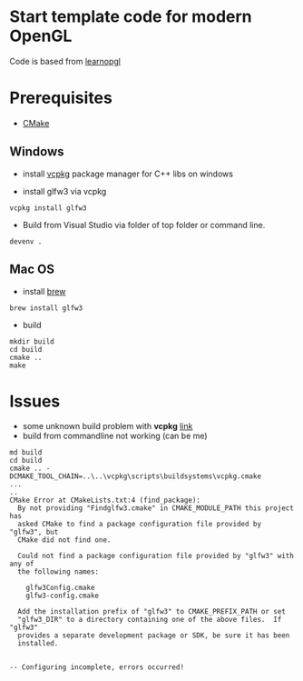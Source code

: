 # Start template code for modern OpenGL 

Code is based from  [learnopgl](https://learnopengl.com/)


# Prerequisites

* [CMake](https://cmake.org/)

## Windows

* install [vcpkg](https://github.com/Microsoft/vcpkg)  package manager for C++ libs on windows 

* install glfw3 via vcpkg
```
vcpkg install glfw3
```

* Build from Visual Studio via folder of top folder or command line.
```
devenv .
```

## Mac OS

* install [brew](https://brew.sh/)
```
brew install glfw3 
```

* build 
```
mkdir build
cd build
cmake ..
make
````


# Issues 

* some unknown build problem with **vcpkg** [link](https://developercommunity.visualstudio.com/content/problem/209503/parameter-name-pathvalue-cannot-be-null-parameter.html)
* build from commandline not working (can be me)
```
md build
cd build
cmake .. -DCMAKE_TOOL_CHAIN=..\..\vcpkg\scripts\buildsystems\vcpkg.cmake
...
..
CMake Error at CMakeLists.txt:4 (find_package):
  By not providing "Findglfw3.cmake" in CMAKE_MODULE_PATH this project has
  asked CMake to find a package configuration file provided by "glfw3", but
  CMake did not find one.

  Could not find a package configuration file provided by "glfw3" with any of
  the following names:

    glfw3Config.cmake
    glfw3-config.cmake

  Add the installation prefix of "glfw3" to CMAKE_PREFIX_PATH or set
  "glfw3_DIR" to a directory containing one of the above files.  If "glfw3"
  provides a separate development package or SDK, be sure it has been
  installed.


-- Configuring incomplete, errors occurred!
```